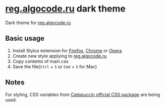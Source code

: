 # [reg.algocode.ru](https://reg.algocode.ru) dark theme
Dark theme for [reg.algocode.ru](https://reg.algocode.ru)
## Basic usage

1. Install Stylus extension for [Firefox](https://addons.mozilla.org/en-US/firefox/addon/styl-us/), [Chrome](https://chrome.google.com/webstore/detail/stylus/clngdbkpkpeebahjckkjfobafhncgmne) or [Opera](https://addons.opera.com/en-gb/extensions/details/stylus/)
2. Create new style applying to [reg.algocode.ru](https://reg.algocode.ru)
3. Copy contents of main.css
4. Save the file(`Ctrl` + `S` or `Cmd` + `S` for Mac)

## Notes

For styling, CSS variables from [Catppuccin official CSS package](https://unpkg.com/@catppuccin/palette@0.1.4/css/catppuccin.css) are being used.
